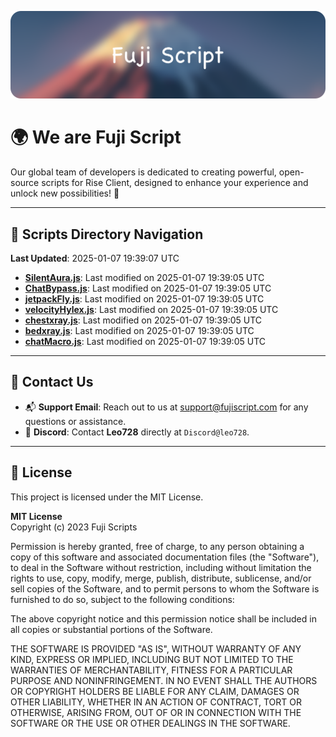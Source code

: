 ![Banner](.github/b.webp)

# 🌍 **We are Fuji Script**

Our global team of developers is dedicated to creating powerful, open-source scripts for Rise Client, designed to enhance your experience and unlock new possibilities! 🌟

---
<!-- SCRIPTS_NAVIGATION_START -->
## 📂 **Scripts Directory Navigation**

**Last Updated**: 2025-01-07 19:39:07 UTC

- **[SilentAura.js](scripts/SilentAura.js)**: Last modified on 2025-01-07 19:39:05 UTC
- **[ChatBypass.js](scripts/ChatBypass.js)**: Last modified on 2025-01-07 19:39:05 UTC
- **[jetpackFly.js](scripts/jetpackFly.js)**: Last modified on 2025-01-07 19:39:05 UTC
- **[velocityHylex.js](scripts/velocityHylex.js)**: Last modified on 2025-01-07 19:39:05 UTC
- **[chestxray.js](scripts/chestxray.js)**: Last modified on 2025-01-07 19:39:05 UTC
- **[bedxray.js](scripts/bedxray.js)**: Last modified on 2025-01-07 19:39:05 UTC
- **[chatMacro.js](scripts/chatMacro.js)**: Last modified on 2025-01-07 19:39:05 UTC

<!-- SCRIPTS_NAVIGATION_END -->

---

## 💬 **Contact Us**  
- 📬 **Support Email**: Reach out to us at [support@fujiscript.com](mailto:support@fujiscript.com) for any questions or assistance.  
- 💬 **Discord**: Contact **Leo728** directly at `Discord@leo728`.

---

## 📜 **License**

This project is licensed under the MIT License.  

**MIT License**  
Copyright (c) 2023 Fuji Scripts  

Permission is hereby granted, free of charge, to any person obtaining a copy of this software and associated documentation files (the "Software"), to deal in the Software without restriction, including without limitation the rights to use, copy, modify, merge, publish, distribute, sublicense, and/or sell copies of the Software, and to permit persons to whom the Software is furnished to do so, subject to the following conditions:  

The above copyright notice and this permission notice shall be included in all copies or substantial portions of the Software.  

THE SOFTWARE IS PROVIDED "AS IS", WITHOUT WARRANTY OF ANY KIND, EXPRESS OR IMPLIED, INCLUDING BUT NOT LIMITED TO THE WARRANTIES OF MERCHANTABILITY, FITNESS FOR A PARTICULAR PURPOSE AND NONINFRINGEMENT. IN NO EVENT SHALL THE AUTHORS OR COPYRIGHT HOLDERS BE LIABLE FOR ANY CLAIM, DAMAGES OR OTHER LIABILITY, WHETHER IN AN ACTION OF CONTRACT, TORT OR OTHERWISE, ARISING FROM, OUT OF OR IN CONNECTION WITH THE SOFTWARE OR THE USE OR OTHER DEALINGS IN THE SOFTWARE.  
